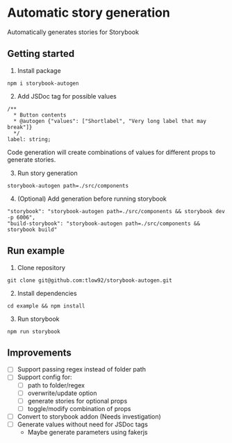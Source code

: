 # Automatic story generation

Automatically generates stories for Storybook


## Getting started

1. Install package 

```
npm i storybook-autogen
```

2. Add JSDoc tag for possible values
```
/**
  * Button contents
  * @autogen {"values": ["Shortlabel", "Very long label that may break"]}
  */
label: string;
```
Code generation will create combinations of values for different props to generate stories.

3. Run story generation

```
storybook-autogen path=./src/components
```

4. (Optional) Add generation before running storybook

```
"storybook": "storybook-autogen path=./src/components && storybook dev -p 6006",
"build-storybook": "storybook-autogen path=./src/components && storybook build"
```


## Run example

1. Clone repository
```
git clone git@github.com:tlow92/storybook-autogen.git
```

2. Install dependencies
```
cd example && npm install
```

3. Run storybook
```
npm run storybook
```


## Improvements
- [ ] Support passing regex instead of folder path
- [ ] Support config for:
  - [ ] path to folder/regex
  - [ ] overwrite/update option
  - [ ] generate stories for optional props
  - [ ] toggle/modify combination of props
- [ ] Convert to storybook addon (Needs investigation)
- [ ] Generate values without need for JSDoc tags
  - Maybe generate parameters using fakerjs 
